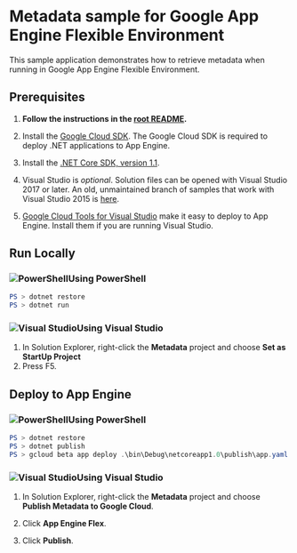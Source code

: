 # Metadata sample for Google App Engine Flexible Environment

This sample application demonstrates how to retrieve metadata when
running in Google App Engine Flexible Environment.

## Prerequisites

1.  **Follow the instructions in the [root README](../../../README.md).**
  
2.  Install the [Google Cloud SDK](https://cloud.google.com/sdk/).  The Google Cloud SDK
    is required to deploy .NET applications to App Engine.

2.  Install the [.NET Core SDK, version 1.1](https://github.com/dotnet/core/blob/master/release-notes/download-archives/1.1.4-download.md).

2.  Visual Studio is *optional*.  Solution files can be opened with Visual
    Studio 2017 or later.  An old, unmaintained branch of samples that work
    with Visual Studio 2015 is 
    [here](https://github.com/GoogleCloudPlatform/dotnet-docs-samples/tree/vs2015).

3.  [Google Cloud Tools for Visual Studio](
	https://marketplace.visualstudio.com/items?itemName=GoogleCloudTools.GoogleCloudPlatformExtensionforVisualStudio)
    make it easy to deploy to App Engine.  Install them if you are running Visual Studio.

## Run Locally

### ![PowerShell](../.resources/powershell.png)Using PowerShell

```psm1
PS > dotnet restore
PS > dotnet run
```

### ![Visual Studio](../.resources/visual-studio.png)Using Visual Studio

1.  In Solution Explorer, right-click the **Metadata** project and choose **Set as StartUp Project**
2.  Press F5.

## Deploy to App Engine

### ![PowerShell](../.resources/powershell.png)Using PowerShell


```psm1
PS > dotnet restore
PS > dotnet publish
PS > gcloud beta app deploy .\bin\Debug\netcoreapp1.0\publish\app.yaml
```

### ![Visual Studio](../.resources/visual-studio.png)Using Visual Studio


1.  In Solution Explorer, right-click the **Metadata** project and choose
    **Publish Metadata to Google Cloud**.

2.  Click **App Engine Flex**.

3.  Click **Publish**.

